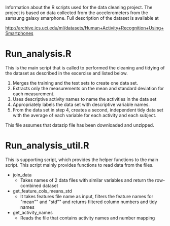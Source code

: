 Information about the R scripts used for the data cleaning project. The project is based on data collected from the accelerometers  from the samsung galaxy smarphone. Full description of the dataset is available at 

http://archive.ics.uci.edu/ml/datasets/Human+Activity+Recognition+Using+Smartphones


# Run_analysis.R

This is the main script that is called to performed the cleaning and tidying of the dataset as described in the excercise and listed below.

1. Merges the training and the test sets to create one data set.
2. Extracts only the measurements on the mean and standard deviation for each measurement.
3. Uses descriptive activity names to name the activities in the data set
4. Appropriately labels the data set with descriptive variable names.
5. From the data set in step 4, creates a second, independent tidy data set with the average of each variable for each activity and each subject.

This file assumes that datazip file has been downloaded and unzipped.

# Run_analysis_util.R

This is supporting script, which provides the helper functions to the main script. This script mainly provides functions to read data from the files.

 * join_data
    - Takes names of 2 data files with similar variables and return the row-combined dataset 
 * get_feature_cols_means_std
    - It takes features file name as input, filters the feature names for "mean"" and "std"" and returns filtered column numbers and tidy names
 * get_activity_names
    - Reads the file that contains activity names and number mapping

